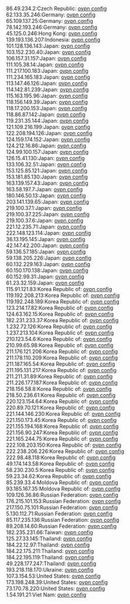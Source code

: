86.49.234.2:Czech Republic: [ovpn config](vpn/86_49_234_2.ovpn)  
62.133.35.246:Germany: [ovpn config](vpn/62_133_35_246.ovpn)  
65.109.137.25:Germany: [ovpn config](vpn/65_109_137_25.ovpn)  
78.142.193.246:Germany: [ovpn config](vpn/78_142_193_246.ovpn)  
45.125.0.246:Hong Kong: [ovpn config](vpn/45_125_0_246.ovpn)  
139.193.136.207:Indonesia: [ovpn config](vpn/139_193_136_207.ovpn)  
101.128.136.143:Japan: [ovpn config](vpn/101_128_136_143.ovpn)  
103.152.230.40:Japan: [ovpn config](vpn/103_152_230_40.ovpn)  
106.157.31.157:Japan: [ovpn config](vpn/106_157_31_157.ovpn)  
111.105.38.14:Japan: [ovpn config](vpn/111_105_38_14.ovpn)  
111.217.100.183:Japan: [ovpn config](vpn/111_217_100_183.ovpn)  
111.234.165.183:Japan: [ovpn config](vpn/111_234_165_183.ovpn)  
113.147.46.126:Japan: [ovpn config](vpn/113_147_46_126.ovpn)  
114.142.81.239:Japan: [ovpn config](vpn/114_142_81_239.ovpn)  
115.163.195.96:Japan: [ovpn config](vpn/115_163_195_96.ovpn)  
118.156.149.39:Japan: [ovpn config](vpn/118_156_149_39.ovpn)  
118.17.200.153:Japan: [ovpn config](vpn/118_17_200_153.ovpn)  
118.86.87.142:Japan: [ovpn config](vpn/118_86_87_142.ovpn)  
119.231.35.144:Japan: [ovpn config](vpn/119_231_35_144.ovpn)  
121.109.216.199:Japan: [ovpn config](vpn/121_109_216_199.ovpn)  
122.208.194.126:Japan: [ovpn config](vpn/122_208_194_126.ovpn)  
124.159.174.152:Japan: [ovpn config](vpn/124_159_174_152.ovpn)  
124.212.16.86:Japan: [ovpn config](vpn/124_212_16_86.ovpn)  
124.99.100.157:Japan: [ovpn config](vpn/124_99_100_157.ovpn)  
126.15.41.130:Japan: [ovpn config](vpn/126_15_41_130.ovpn)  
133.106.32.51:Japan: [ovpn config](vpn/133_106_32_51.ovpn)  
153.125.85.121:Japan: [ovpn config](vpn/153_125_85_121.ovpn)  
153.181.85.130:Japan: [ovpn config](vpn/153_181_85_130.ovpn)  
163.139.157.43:Japan: [ovpn config](vpn/163_139_157_43.ovpn)  
163.58.197.7:Japan: [ovpn config](vpn/163_58_197_7.ovpn)  
180.146.50.13:Japan: [ovpn config](vpn/180_146_50_13.ovpn)  
203.141.139.65:Japan: [ovpn config](vpn/203_141_139_65.ovpn)  
219.100.37.1:Japan: [ovpn config](vpn/219_100_37_1.ovpn)  
219.100.37.225:Japan: [ovpn config](vpn/219_100_37_225.ovpn)  
219.100.37.6:Japan: [ovpn config](vpn/219_100_37_6.ovpn)  
221.12.235.71:Japan: [ovpn config](vpn/221_12_235_71.ovpn)  
222.148.123.114:Japan: [ovpn config](vpn/222_148_123_114.ovpn)  
36.13.195.145:Japan: [ovpn config](vpn/36_13_195_145.ovpn)  
42.147.42.200:Japan: [ovpn config](vpn/42_147_42_200.ovpn)  
59.136.57.185:Japan: [ovpn config](vpn/59_136_57_185.ovpn)  
59.138.205.226:Japan: [ovpn config](vpn/59_138_205_226.ovpn)  
60.132.229.163:Japan: [ovpn config](vpn/60_132_229_163.ovpn)  
60.150.170.138:Japan: [ovpn config](vpn/60_150_170_138.ovpn)  
60.152.99.31:Japan: [ovpn config](vpn/60_152_99_31.ovpn)  
61.23.32.159:Japan: [ovpn config](vpn/61_23_32_159.ovpn)  
115.91.121.83:Korea Republic of: [ovpn config](vpn/115_91_121_83.ovpn)  
119.192.208.213:Korea Republic of: [ovpn config](vpn/119_192_208_213.ovpn)  
119.192.248.189:Korea Republic of: [ovpn config](vpn/119_192_248_189.ovpn)  
123.214.17.82:Korea Republic of: [ovpn config](vpn/123_214_17_82.ovpn)  
124.63.162.15:Korea Republic of: [ovpn config](vpn/124_63_162_15.ovpn)  
182.231.233.37:Korea Republic of: [ovpn config](vpn/182_231_233_37.ovpn)  
1.232.72.126:Korea Republic of: [ovpn config](vpn/1_232_72_126.ovpn)  
1.237.213.104:Korea Republic of: [ovpn config](vpn/1_237_213_104.ovpn)  
210.123.54.6:Korea Republic of: [ovpn config](vpn/210_123_54_6.ovpn)  
210.99.65.98:Korea Republic of: [ovpn config](vpn/210_99_65_98.ovpn)  
211.176.121.206:Korea Republic of: [ovpn config](vpn/211_176_121_206.ovpn)  
211.178.110.209:Korea Republic of: [ovpn config](vpn/211_178_110_209.ovpn)  
211.187.165.54:Korea Republic of: [ovpn config](vpn/211_187_165_54.ovpn)  
211.195.131.217:Korea Republic of: [ovpn config](vpn/211_195_131_217.ovpn)  
211.211.31.89:Korea Republic of: [ovpn config](vpn/211_211_31_89.ovpn)  
211.226.177.187:Korea Republic of: [ovpn config](vpn/211_226_177_187.ovpn)  
218.156.58.8:Korea Republic of: [ovpn config](vpn/218_156_58_8.ovpn)  
218.50.236.61:Korea Republic of: [ovpn config](vpn/218_50_236_61.ovpn)  
220.123.154.64:Korea Republic of: [ovpn config](vpn/220_123_154_64.ovpn)  
220.89.70.121:Korea Republic of: [ovpn config](vpn/220_89_70_121.ovpn)  
221.144.146.230:Korea Republic of: [ovpn config](vpn/221_144_146_230.ovpn)  
221.150.173.45:Korea Republic of: [ovpn config](vpn/221_150_173_45.ovpn)  
221.155.194.168:Korea Republic of: [ovpn config](vpn/221_155_194_168.ovpn)  
221.156.90.247:Korea Republic of: [ovpn config](vpn/221_156_90_247.ovpn)  
221.165.244.75:Korea Republic of: [ovpn config](vpn/221_165_244_75.ovpn)  
222.108.203.150:Korea Republic of: [ovpn config](vpn/222_108_203_150.ovpn)  
222.238.206.226:Korea Republic of: [ovpn config](vpn/222_238_206_226.ovpn)  
222.98.48.118:Korea Republic of: [ovpn config](vpn/222_98_48_118.ovpn)  
49.174.143.58:Korea Republic of: [ovpn config](vpn/49_174_143_58.ovpn)  
58.230.230.5:Korea Republic of: [ovpn config](vpn/58_230_230_5.ovpn)  
59.23.34.62:Korea Republic of: [ovpn config](vpn/59_23_34_62.ovpn)  
85.239.33.4:Moldova Republic of: [ovpn config](vpn/85_239_33_4.ovpn)  
93.185.167.35:Moldova Republic of: [ovpn config](vpn/93_185_167_35.ovpn)  
109.126.36.86:Russian Federation: [ovpn config](vpn/109_126_36_86.ovpn)  
176.215.101.153:Russian Federation: [ovpn config](vpn/176_215_101_153.ovpn)  
217.150.75.101:Russian Federation: [ovpn config](vpn/217_150_75_101.ovpn)  
5.130.112.71:Russian Federation: [ovpn config](vpn/5_130_112_71.ovpn)  
85.117.235.136:Russian Federation: [ovpn config](vpn/85_117_235_136.ovpn)  
89.208.14.60:Russian Federation: [ovpn config](vpn/89_208_14_60.ovpn)  
182.235.231.66:Taiwan: [ovpn config](vpn/182_235_231_66.ovpn)  
125.27.33.145:Thailand: [ovpn config](vpn/125_27_33_145.ovpn)  
184.22.12.97:Thailand: [ovpn config](vpn/184_22_12_97.ovpn)  
184.22.175.211:Thailand: [ovpn config](vpn/184_22_175_211.ovpn)  
184.22.195.119:Thailand: [ovpn config](vpn/184_22_195_119.ovpn)  
49.228.177.247:Thailand: [ovpn config](vpn/49_228_177_247.ovpn)  
193.218.118.170:Ukraine: [ovpn config](vpn/193_218_118_170.ovpn)  
107.3.154.53:United States: [ovpn config](vpn/107_3_154_53.ovpn)  
173.198.248.39:United States: [ovpn config](vpn/173_198_248_39.ovpn)  
73.170.78.220:United States: [ovpn config](vpn/73_170_78_220.ovpn)  
1.54.191.21:Viet Nam: [ovpn config](vpn/1_54_191_21.ovpn)  
